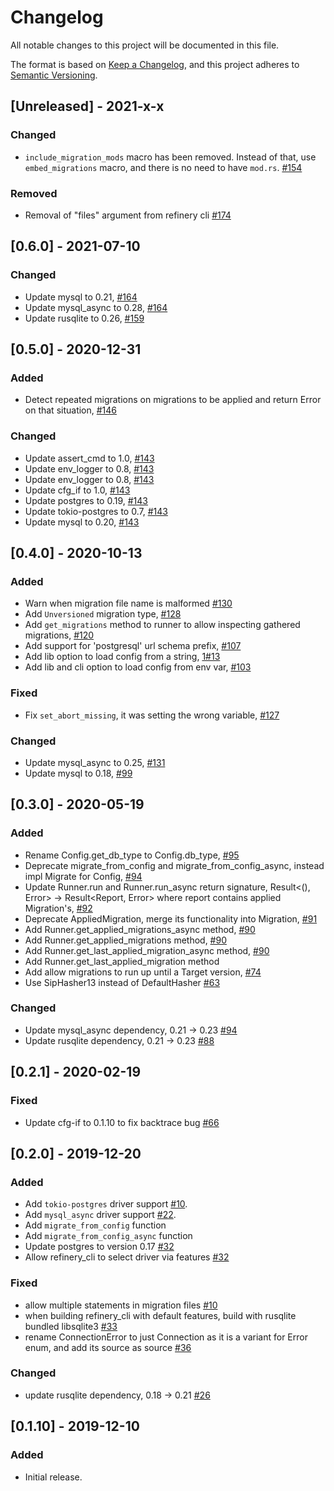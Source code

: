 # Changelog
All notable changes to this project will be documented in this file.

The format is based on [Keep a Changelog](https://keepachangelog.com/en/1.0.0/),
and this project adheres to [Semantic Versioning](https://semver.org/spec/v2.0.0.html).

## [Unreleased] - 2021-x-x
### Changed
- `include_migration_mods` macro has been removed. Instead of that, use `embed_migrations` macro, and there is no need to have `mod.rs`. [#154](https://github.com/rust-db/refinery/pull/154)

### Removed
- Removal of "files" argument from refinery cli [#174](https://github.com/rust-db/refinery/pull/174)

## [0.6.0] - 2021-07-10
### Changed
- Update mysql to 0.21, [#164](https://github.com/rust-db/refinery/pull/164)
- Update mysql_async to 0.28, [#164](https://github.com/rust-db/refinery/pull/164)
- Update rusqlite to 0.26, [#159](https://github.com/rust-db/refinery/pull/159)

## [0.5.0] - 2020-12-31
### Added
- Detect repeated migrations on migrations to be applied and return Error on that situation, [#146](https://github.com/rust-db/refinery/pull/146/)

### Changed
- Update assert_cmd to 1.0, [#143](https://github.com/rust-db/refinery/pull/143/)
- Update env_logger to 0.8, [#143](https://github.com/rust-db/refinery/pull/143/)
- Update env_logger to 0.8, [#143](https://github.com/rust-db/refinery/pull/143/)
- Update cfg_if to 1.0, [#143](https://github.com/rust-db/refinery/pull/143/)
- Update postgres to 0.19, [#143](https://github.com/rust-db/refinery/pull/143/)
- Update tokio-postgres to 0.7, [#143](https://github.com/rust-db/refinery/pull/143/)
- Update mysql to 0.20, [#143](https://github.com/rust-db/refinery/pull/143/)

## [0.4.0] - 2020-10-13
### Added
- Warn when migration file name is malformed [#130](https://github.com/rust-db/refinery/pull/130)
- Add `Unversioned` migration type, [#128](https://github.com/rust-db/refinery/pull/128)
- Add `get_migrations` method to runner to allow inspecting gathered migrations, [#120](https://github.com/rust-db/refinery/pull/120)
- Add support for 'postgresql' url schema prefix, [#107](https://github.com/rust-db/refinery/pull/107)
- Add lib option to load config from a string, [1#13](https://github.com/rust-db/refinery/pull/113)
- Add lib and cli option to load config from env var, [#103](https://github.com/rust-db/refinery/pull/103)

### Fixed
- Fix `set_abort_missing`, it was setting the wrong variable, [#127](https://github.com/rust-db/refinery/pull/127)

### Changed
- Update mysql_async to 0.25, [#131](https://github.com/rust-db/refinery/pull/131/)
- Update mysql to 0.18, [#99](https://github.com/rust-db/refinery/pull/99/)

## [0.3.0] - 2020-05-19
### Added
- Rename Config.get_db_type to Config.db_type, [#95](https://github.com/rust-db/refinery/pull/95)
- Deprecate migrate_from_config and migrate_from_config_async, instead impl Migrate for Config, [#94](https://github.com/rust-db/refinery/pull/94)
- Update Runner.run and Runner.run_async return signature, Result<(), Error> -> Result<Report, Error> where report contains applied Migration's, [#92](https://github.com/rust-db/refinery/pull/92)
- Deprecate AppliedMigration, merge its functionality into Migration, [#91](https://github.com/rust-db/refinery/pull/91)
- Add Runner.get_applied_migrations_async method, [#90](https://github.com/rust-db/refinery/pull/90)
- Add Runner.get_applied_migrations method, [#90](https://github.com/rust-db/refinery/pull/90)
- Add Runner.get_last_applied_migration_async method, [#90](https://github.com/rust-db/refinery/pull/90)
- Add Runner.get_last_applied_migration method
- Add allow migrations to run up until a Target version, [#74](https://github.com/rust-db/refinery/pull/74)
- Use SipHasher13 instead of DefaultHasher [#63](https://github.com/rust-db/refinery/pull/63)

### Changed
- Update mysql_async dependency, 0.21 -> 0.23 [#94](https://github.com/rust-db/refinery/pull/94/files#diff-c265757db229c3cac93fd2e32bf4da58)
- Update rusqlite dependency, 0.21 -> 0.23 [#88](https://github.com/rust-db/refinery/pull/88)

## [0.2.1] - 2020-02-19
### Fixed
- Update cfg-if to 0.1.10 to fix backtrace bug [#66](https://github.com/rust-db/refinery/pull/66)

## [0.2.0] - 2019-12-20
### Added
- Add `tokio-postgres` driver support [#10](https://github.com/rust-db/refinery/pull/19).
- Add `mysql_async` driver support [#22](https://github.com/rust-db/refinery/pull/19).
- Add `migrate_from_config` function
- Add `migrate_from_config_async` function
- Update postgres to version 0.17 [#32](https://github.com/rust-db/refinery/pull/32)
- Allow refinery_cli to select driver via features [#32](https://github.com/rust-db/refinery/pull/32)

### Fixed
- allow multiple statements in migration files [#10](https://github.com/rust-db/refinery/issues/21)
- when building refinery_cli with default features, build with rusqlite bundled libsqlite3 [#33](https://github.com/rust-db/refinery/issues/21)
- rename ConnectionError to just Connection as it is a variant for Error enum, and add its source as source [#36](https://github.com/rust-db/refinery/issues/36)

### Changed
- update rusqlite dependency, 0.18 -> 0.21 [#26](https://github.com/rust-db/refinery/issues/26)

## [0.1.10] - 2019-12-10
### Added
- Initial release.
